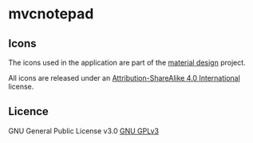 # mvcnotepad

## Icons

The icons used in the application are part of the [material design](https://github.com/google/material-design-icons/) project.

All icons are released under an [Attribution-ShareAlike 4.0 International](http://creativecommons.org/licenses/by-sa/4.0/) license.

## Licence

GNU General Public License v3.0 [ GNU GPLv3 ](https://www.gnu.org/licenses/gpl-3.0.txt)
 